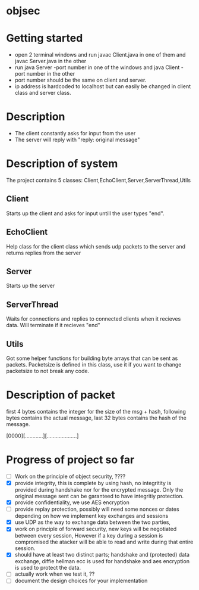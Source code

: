 # objsec
# Getting started
  * open 2 terminal windows and run javac Client.java in one of them and javac Server.java in the other
  * run java Server -port number in one of the windows and java Client -port number in the other
  * port number should be the same on client and server.
  * ip address is hardcoded to localhost but can easily be changed in client class and server class.
# Description
  * The client constantly asks for input from the user
  * The server will reply with "reply: original message"
# Description of system
  The project contains 5 classes: Client,EchoClient,Server,ServerThread,Utils
  ## Client
  Starts up the client and asks for input untill the user types "end". 
  ## EchoClient
  Help class for the client class which sends udp packets to the server and returns replies from the server
  ## Server
  Starts up the server
  ## ServerThread
  Waits for connections and replies to connected clients when it recieves data.
  Will terminate if it recieves "end"
  ## Utils
  Got some helper functions for building byte arrays that can be sent as packets.
  Packetsize is defined in this class, use it if you want to change packetsize to not break any code.
  
# Description of packet
  first 4 bytes contains the integer for the size of the msg + hash, following bytes contains the actual message,
  last 32 bytes contains the hash of the message.
  
  [0000][............][....................]
  
# Progress of project so far
- [ ] Work on the principle of object security, ????
- [x] provide integrity, this is complete by using hash, no integritity is provided during handshake nor for the encrypted message. Only the original message sent can be garanteed to have integritiy protection.
- [x] provide confidentiality, we use AES encryption
- [ ] provide replay protection, possibly will need some nonces or dates depending on how we implement key exchanges and sessions
- [X] use UDP as the way to exchange data between the two parties,
- [x] work on principle of forward security, new keys will be negotiated between every session, However if a key during 
a session is compromised the atacker will be able to read and write during that entire session.
- [x] should have at least two distinct parts; handshake and (protected) data exchange, diffie hellman ecc is used for handshake and aes encryption is used to protect the data.
- [ ] actually work when we test it, ??
- [ ] document the design choices for your implementation
